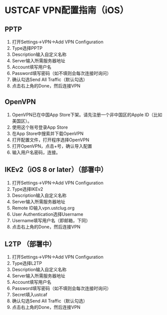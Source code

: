 # USTCAF VPN配置指南（iOS）

## PPTP

1. 打开Settings->VPN->Add VPN Configuration
2. Type选择PPTP
3. Description输入自定义名称
4. Server输入所需服务器地址
5. Account填写用户名
6. Password填写密码（如不填则会每次连接时询问）
7. 确认勾选Send All Traffic（默认勾选）
8. 点击右上角的Done，然后连接VPN

## OpenVPN

1. OpenVPN已在中国App Store下架。请先注册一个非中国区的Apple ID（比如美国区）。
2. 使用这个账号登录App Store
3. 在App Store中搜索并下载OpenVPN
4. 打开配置文件，打开程序选择OpenVPN
5. 打开OpenVPN，点击+号，确认导入配置
6. 输入用户名密码，连接。

## IKEv2（iOS 8 or later）（部署中）

1. 打开Settings->VPN->Add VPN Configuration
2. Type选择IKEv2
3. Description输入自定义名称
4. Server输入所需服务器地址
5. Remote ID输入vpn.ustclug.org
6. User Authentication选择Username
7. Username填写用户名（即邮箱，下同）
8. 点击右上角的Done，然后连接VPN

## L2TP （部署中）

1. 打开Settings->VPN->Add VPN Configuration
2. Type选择L2TP
3. Description输入自定义名称
4. Server输入所需服务器地址
5. Account填写用户名
6. Password填写密码（如不填则会每次连接时询问）
7. Secret填入ustcaf
8. 确认勾选Send All Traffic（默认勾选）
9. 点击右上角的Done，然后连接VPN
